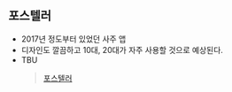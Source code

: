 ## 포스텔러

+ 2017년 정도부터 있었던 사주 앱
+ 디자인도 깔끔하고 10대, 20대가 자주 사용할 것으로 예상된다.
+ TBU 
  > [포스텔러](https://forceteller.com/)